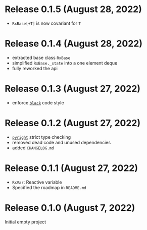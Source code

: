# Release 0.1.5 (August 28, 2022)

- `RxBase[+T]` is now covariant for `T`

# Release 0.1.4 (August 28, 2022)

- extracted base class `RxBase`
- simplified `RxBase._state` into a one element deque 
- fully reworked the api 

# Release 0.1.3 (August 27, 2022)

- enforce [`black`](https://github.com/psf/black) code style

# Release 0.1.2 (August 27, 2022)

- [`pyright`](https://github.com/microsoft/pyright) strict type checking
- removed dead code and unused dependencies
- added `CHANGELOG.md`

# Release 0.1.1 (August 27, 2022)

- `RxVar`: Reactive variable
- Specified the roadmap in `README.md`

# Release 0.1.0 (August 7, 2022)

Initial empty project
